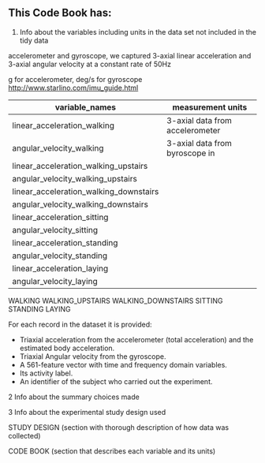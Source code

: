 ## This Code Book has:
1. Info about the variables including units in the data set not included in the tidy data
 

accelerometer and gyroscope, we captured 3-axial linear acceleration and 3-axial angular velocity at a constant rate of 50Hz

 g for accelerometer, deg/s for gyroscope
http://www.starlino.com/imu_guide.html

| variable_names                          |  measurement units |
| --------------------------------------- | ------------- |
| linear_acceleration_walking             | 3-axial data from accelerometer  |
| angular_velocity_walking                | 3-axial data from byroscope in  |
| linear_acceleration_walking_upstairs    |
| angular_velocity_walking_upstairs       |
| linear_acceleration_walking_downstairs  |
| angular_velocity_walking_downstairs     |
| linear_acceleration_sitting             |
| angular_velocity_sitting                |
| linear_acceleration_standing            |
| angular_velocity_standing               |
| linear_acceleration_laying              |
| angular_velocity_laying                 |

WALKING
WALKING_UPSTAIRS
WALKING_DOWNSTAIRS
SITTING
STANDING
LAYING

For each record in the dataset it is provided: 
- Triaxial acceleration from the accelerometer (total acceleration) and the estimated body acceleration. 
- Triaxial Angular velocity from the gyroscope. 
- A 561-feature vector with time and frequency domain variables. 
- Its activity label. 
- An identifier of the subject who carried out the experiment.

2 Info about the summary choices made

3 Info about the experimental study design used

STUDY DESIGN (section with thorough description of how data was collected)

CODE BOOK (section that describes each variable and its units)
